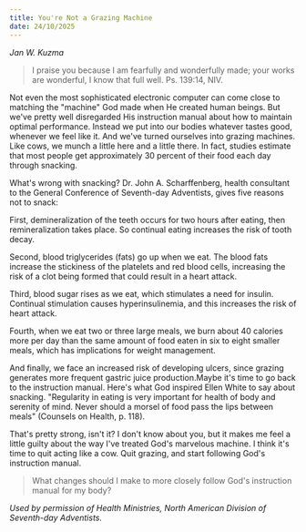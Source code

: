 ```yaml
---
title: You're Not a Grazing Machine
date: 24/10/2025
---
```


_Jan W. Kuzma_

> <p></p>
> I praise you because I am fearfully and wonderfully made; your works are wonderful, I know that full well. Ps. 139:14, NIV.

Not even the most sophisticated electronic computer can come close to matching the "machine" God made when He created human beings. But we've pretty well disregarded His instruction manual about how to maintain optimal performance. Instead we put into our bodies whatever tastes good, whenever we feel like it. And we've turned ourselves into grazing machines. Like cows, we munch a little here and a little there. In fact, studies estimate that most people get approximately 30 percent of their food each day through snacking.

What's wrong with snacking? Dr. John A. Scharffenberg, health consultant to the General Conference of Seventh-day Adventists, gives five reasons not to snack:

First, demineralization of the teeth occurs for two hours after eating, then remineralization takes place. So continual eating increases the risk of tooth decay.

Second, blood triglycerides (fats) go up when we eat. The blood fats increase the stickiness of the platelets and red blood cells, increasing the risk of a clot being formed that could result in a heart attack.

Third, blood sugar rises as we eat, which stimulates a need for insulin. Continual stimulation causes hyperinsulinemia, and this increases the risk of heart attack.

Fourth, when we eat two or three large meals, we burn about 40 calories more per day than the same amount of food eaten in six to eight smaller meals, which has implications for weight management.

And finally, we face an increased risk of developing ulcers, since grazing generates more frequent gastric juice production.</div>Maybe it's time to go back to the instruction manual. Here's what God inspired Ellen White to say about snacking. "Regularity in eating is very important for health of body and serenity of mind. Never should a morsel of food pass the lips between meals" (Counsels on Health, p. 118).

That's pretty strong, isn't it? I don't know about you, but it makes me feel a little guilty about the way I've treated God's marvelous machine. I think it's time to quit acting like a cow. Quit grazing, and start following God's instruction manual.

> <callout></callout>
> What changes should I make to more closely follow God's instruction manual for my body?

_Used by permission of Health Ministries, North American Division of Seventh-day Adventists._